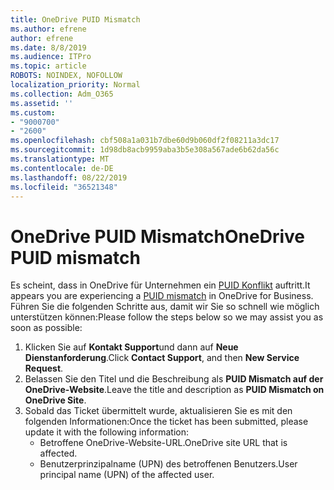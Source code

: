 ```yaml
---
title: OneDrive PUID Mismatch
ms.author: efrene
author: efrene
ms.date: 8/8/2019
ms.audience: ITPro
ms.topic: article
ROBOTS: NOINDEX, NOFOLLOW
localization_priority: Normal
ms.collection: Adm_O365
ms.assetid: ''
ms.custom:
- "9000700"
- "2600"
ms.openlocfilehash: cbf508a1a031b7dbe60d9b060df2f08211a3dc17
ms.sourcegitcommit: 1d98db8acb9959aba3b5e308a567ade6b62da56c
ms.translationtype: MT
ms.contentlocale: de-DE
ms.lasthandoff: 08/22/2019
ms.locfileid: "36521348"
---
```

# <a name="onedrive-puid-mismatch"></a><span data-ttu-id="7fd5b-102">OneDrive PUID Mismatch</span><span class="sxs-lookup"><span data-stu-id="7fd5b-102">OneDrive PUID mismatch</span></span>
<span data-ttu-id="7fd5b-103">Es scheint, dass in OneDrive für Unternehmen ein [PUID Konflikt](https://docs.microsoft.com/sharepoint/support/administration/access-denied-or-need-permission-error-sharepoint-online-or-onedrive-for-business#when-accessing-a-onedrive-site) auftritt.</span><span class="sxs-lookup"><span data-stu-id="7fd5b-103">It appears you are experiencing a [PUID mismatch](https://docs.microsoft.com/sharepoint/support/administration/access-denied-or-need-permission-error-sharepoint-online-or-onedrive-for-business#when-accessing-a-onedrive-site) in OneDrive for Business.</span></span> <span data-ttu-id="7fd5b-104">Führen Sie die folgenden Schritte aus, damit wir Sie so schnell wie möglich unterstützen können:</span><span class="sxs-lookup"><span data-stu-id="7fd5b-104">Please follow the steps below so we may assist you as soon as possible:</span></span>

1. <span data-ttu-id="7fd5b-105">Klicken Sie auf **Kontakt Support**und dann auf **Neue Dienstanforderung**.</span><span class="sxs-lookup"><span data-stu-id="7fd5b-105">Click **Contact Support**, and then **New Service Request**.</span></span>
2. <span data-ttu-id="7fd5b-106">Belassen Sie den Titel und die Beschreibung als **PUID Mismatch auf der OneDrive-Website**.</span><span class="sxs-lookup"><span data-stu-id="7fd5b-106">Leave the title and description as **PUID Mismatch on OneDrive Site**.</span></span>
3. <span data-ttu-id="7fd5b-107">Sobald das Ticket übermittelt wurde, aktualisieren Sie es mit den folgenden Informationen:</span><span class="sxs-lookup"><span data-stu-id="7fd5b-107">Once the ticket has been submitted, please update it with the following information:</span></span>
    - <span data-ttu-id="7fd5b-108">Betroffene OneDrive-Website-URL.</span><span class="sxs-lookup"><span data-stu-id="7fd5b-108">OneDrive site URL that is affected.</span></span>
    - <span data-ttu-id="7fd5b-109">Benutzerprinzipalname (UPN) des betroffenen Benutzers.</span><span class="sxs-lookup"><span data-stu-id="7fd5b-109">User principal name (UPN) of the affected user.</span></span>



